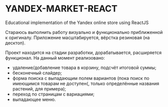 # YANDEX-MARKET-REACT
Educational implementation of the Yandex online store using ReactJS

Стараюсь выполнить работу визуально и функционально приближенной к оригиналу.
Приложение масштабируется, вёрстка резиновая (на десктоп).

Проект находится на стадии разработки, дорабатывается, расширяется функционал.
На данный момент реализовано:
- удаление/добавление товара в корзину, подсчёт итоговой суммы;
- бесконечный слайдер;
- форма поиска с выпадающим полем вариантов (пока поиск по имеющимся товарам не доступен(, только определённые названия растений, для примера);
- переход по страницам с вариациями;
- выпадающее меню.

